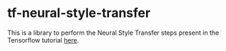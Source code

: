 # tf-neural-style-transfer

This is a library to perform the Neural Style Transfer steps present in the Tensorflow tutorial [here](https://www.tensorflow.org/tutorials/generative/style_transfer).
